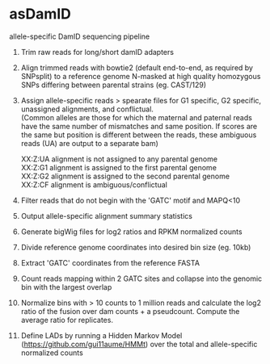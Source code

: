 # asDamID
allele-specific DamID sequencing pipeline

1. Trim raw reads for long/short damID adapters

2. Align trimmed reads with bowtie2 (default end-to-end, as required by SNPsplit) to a reference genome N-masked at high quality homozygous SNPs differing between parental strains (eg. CAST/129)

3. Assign allele-specific reads > spearate files for G1 specific, G2 specific, unassigned alignments, and conflictual.  
(Common alleles are those for which the maternal and paternal reads have the same number of mismatches and same position. If scores are the same but position is different between the reads, these ambiguous reads (UA) are output to a separate bam)  

    XX:Z:UA alignment is not assigned to any parental genome  
    XX:Z:G1 alignment is assigned to the first parental genome  
    XX:Z:G2 alignment is assigned to the second parental genome  
    XX:Z:CF alignment is ambiguous/conflictual

4. Filter reads that do not begin with the 'GATC' motif and MAPQ<10

5. Output allele-specific alignment summary statistics

6. Generate bigWig files for log2 ratios and RPKM normalized counts

7. Divide reference genome coordinates into desired bin size (eg. 10kb)

8. Extract 'GATC' coordinates from the reference FASTA

9. Count reads mapping within 2 GATC sites and collapse into the genomic bin with the largest overlap

10. Normalize bins with > 10 counts to 1 million reads and calculate the log2 ratio of the fusion over dam counts + a pseudcount. Compute the average ratio for replicates.

10. Define LADs by running a Hidden Markov Model (https://github.com/gui11aume/HMMt) over the total and allele-specific normalized counts
